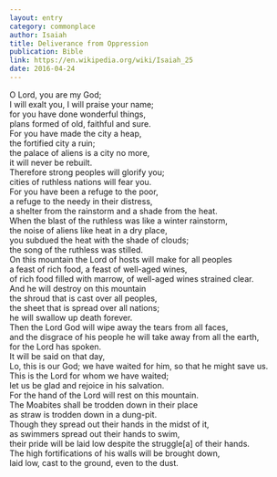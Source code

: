 ```yaml
---
layout: entry
category: commonplace
author: Isaiah
title: Deliverance from Oppression
publication: Bible
link: https://en.wikipedia.org/wiki/Isaiah_25
date: 2016-04-24
---
```


O Lord, you are my God;
<br>I will exalt you, I will praise your name;
<br>for you have done wonderful things,
<br>plans formed of old, faithful and sure.
<br>For you have made the city a heap,
<br>the fortified city a ruin;
<br>the palace of aliens is a city no more,
<br>it will never be rebuilt.
<br>Therefore strong peoples will glorify you;
<br>cities of ruthless nations will fear you.
<br>For you have been a refuge to the poor,
<br>a refuge to the needy in their distress,
<br>a shelter from the rainstorm and a shade from the heat.
<br>When the blast of the ruthless was like a winter rainstorm,
<br>the noise of aliens like heat in a dry place,
<br>you subdued the heat with the shade of clouds;
<br>the song of the ruthless was stilled.
<br>On this mountain the Lord of hosts will make for all peoples
<br>a feast of rich food, a feast of well-aged wines,
<br>of rich food filled with marrow, of well-aged wines strained clear.
<br>And he will destroy on this mountain
<br>the shroud that is cast over all peoples,
<br>the sheet that is spread over all nations;
<br>he will swallow up death forever.
<br>Then the Lord God will wipe away the tears from all faces,
<br>and the disgrace of his people he will take away from all the earth,
<br>for the Lord has spoken.
<br>It will be said on that day,
<br>Lo, this is our God; we have waited for him, so that he might save us.
<br>This is the Lord for whom we have waited;
<br>let us be glad and rejoice in his salvation.
<br>For the hand of the Lord will rest on this mountain.
<br>The Moabites shall be trodden down in their place
<br>as straw is trodden down in a dung-pit.
<br>Though they spread out their hands in the midst of it,
<br>as swimmers spread out their hands to swim,
<br>their pride will be laid low despite the struggle[a] of their hands.
<br>The high fortifications of his walls will be brought down,
<br>laid low, cast to the ground, even to the dust.
